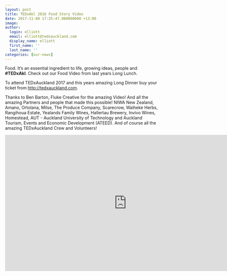 ```yaml
---
layout: post
title: TEDxAkl 2016 Food Story Video
date: 2017-11-08 17:25:47.000000000 +13:00
image:
author:
  login: elliott
  email: elliott@tedxauckland.com
  display_name: elliott
  first_name: ''
  last_name: ''
categories: [our-news]
---
```

Food. It’s an essential ingredient to life, growing ideas, people and **#TEDxAkl**. Check out our Food Video from last years Long Lunch.

To attend TEDxAuckland 2017 and this years amazing Long Dinner buy your ticket from http://tedxauckland.com.

Thanks to Ben Barton, Fluke Creative for the amazing Video! And all the amazing Partners and people that made this possible! NIWA New Zealand, Amano, Ortolana, Milse, The Produce Company, Scarecrow, Waiheke Herbs, Rangihoua Estate, Yealands Family Wines, Hallertau Brewery, Invivo Wines, Homestead, AUT - Auckland University of Technology and Auckland Tourism, Events and Economic Development (ATEED). And of course all the amazing TEDxAuckland Crew and Volunteers!

<iframe src="https://www.youtube.com/embed/J0s-ob4FGcg" width="800" height="450" frameborder="0" allowfullscreen="allowfullscreen"></iframe>
